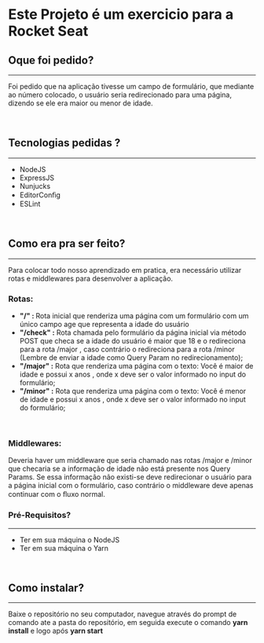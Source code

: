 <h1>Este Projeto é um exercicio para a Rocket Seat </h1>

<h2>Oque foi pedido?</h2>
<hr />
<p>Foi pedido que na aplicação tivesse um campo de formulário, que mediante ao número colocado, o usuário seria redirecionado para uma página, dizendo se ele era maior ou menor de idade. </p>
<br />


<h2>Tecnologias pedidas ?</h2>
<hr />
<ul>
<li>NodeJS</li>
<li>ExpressJS</li>
<li>Nunjucks</li>
<li>EditorConﬁg </li>
<li>ESLint</li>
</ul>
<br />

<h2>Como era pra ser feito?</h2>
<hr />
<p>Para colocar todo nosso aprendizado em pratica, era necessário utilizar rotas e middlewares para desenvolver a aplicação.</p>
<h3>Rotas:</h3>
<ul>
<li><strong>"/" : </strong> Rota inicial que renderiza uma página com um formulário com um único campo age que representa a idade do usuário</li>
<li><strong>"/check" :</strong>  Rota chamada pelo formulário da página inicial via método POST que checa se a idade do usuário é maior que 18 e o redireciona para a rota /major , caso contrário o redireciona para a rota /minor (Lembre de enviar a idade como Query Param no redirecionamento);</li>
<li><strong>"/major" :</strong>   Rota que renderiza uma página com o texto: Você é maior de idade e possui x anos , onde x deve ser o valor informado no input do formulário; </li>
<li><strong>"/minor" :</strong>  Rota que renderiza uma página com o texto: Você é menor de idade e possui x anos , onde x deve ser o valor informado no input do formulário; </li>
</ul>
<br />
<h3>Middlewares:</h3>
<p>Deveria haver um middleware que seria chamado nas rotas /major e /minor que checaria se a informação de idade não está presente nos Query Params. Se essa informação não existi-se deve redirecionar o usuário para a página inicial com o formulário, caso contrário o middleware deve apenas continuar com o ﬂuxo normal.</p>

<h3>Pré-Requisitos?</h3>
<hr />
<ul>
<li>Ter em sua máquina o NodeJS</li>
<li>Ter em sua máquina o Yarn</li>
</ul>
<br />




<h2>Como instalar?</h2>
<hr />
<p>
Baixe o repositório no seu computador, navegue através do prompt de comando ate a pasta do repositório, em seguida execute o comando <strong>yarn install</strong> e logo após <strong>yarn start</strong>
</p>
<br />

